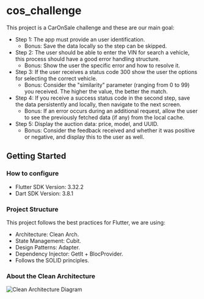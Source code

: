 # cos_challenge

This project is a CarOnSale challenge and these are our main goal:
- Step 1: The app must provide an user identification.
    - Bonus: Save the data locally so the step can be skipped.
- Step 2: The user should be able to enter the VIN for search a vehicle, this process should have a good error handling structure.
    - Bonus: Show the user the specific error and how to resolve it.
- Step 3: If the user receives a status code 300 show the user the options for selecting the correct vehicle.
    - Bonus: Consider the "similarity" parameter (ranging from 0 to 99) you received. The higher the value, the better the match.
- Step 4: If you receive a success status code in the second step, save the data persistently and locally, then navigate to the next screen.
    - Bonus: If an error occurs during an additional request, allow the user to see the previously fetched data (if any) from the local cache.
- Step 5: Display the auction data: price, model, and UUID.
    - Bonus: Consider the feedback received and whether it was positive or negative, and display this to the user as well.

## Getting Started

### How to configure
- Flutter SDK Version: 3.32.2
- Dart SDK Version: 3.8.1

### Project Structure

This project follows the best practices for Flutter, we are using:
- Architecture: Clean Arch.
- State Management: Cubit.
- Design Patterns: Adapter.
- Dependency Injector: GetIt + BlocProvider.
- Follows the SOLID principles.

### About the Clean Architecture

![Clean Architecture Diagram](https://www.dbestech.com/uploads/20231219/429302f2ab88bfae0e98b8e692dcf12e.jpg)


